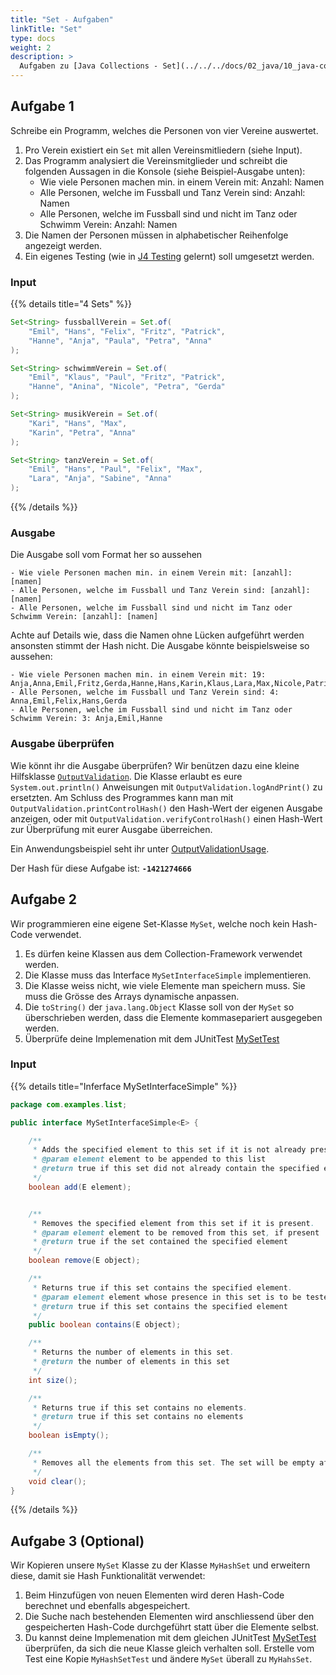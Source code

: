 ```yaml
---
title: "Set - Aufgaben"
linkTitle: "Set"
type: docs
weight: 2
description: >
  Aufgaben zu [Java Collections - Set](../../../docs/02_java/10_java-collections/03_set)
---
```


## Aufgabe 1

Schreibe ein Programm, welches die Personen von vier Vereine auswertet.

1. Pro Verein existiert ein `Set` mit allen Vereinsmitliedern (siehe Input).
2. Das Programm analysiert die Vereinsmitglieder und schreibt die folgenden Aussagen in die Konsole (siehe Beispiel-Ausgabe unten):
   - Wie viele Personen machen min. in einem Verein mit: Anzahl: Namen
   - Alle Personen, welche im Fussball und Tanz Verein sind: Anzahl: Namen
   - Alle Personen, welche im Fussball sind und nicht im Tanz oder Schwimm Verein: Anzahl: Namen
3. Die Namen der Personen müssen in alphabetischer Reihenfolge angezeigt werden.
4. Ein eigenes Testing (wie in [J4 Testing](../../../../docs/02_java/08_java-testing) gelernt) soll umgesetzt werden.

### Input

{{% details title="4 Sets" %}}

```java
Set<String> fussballVerein = Set.of(
    "Emil", "Hans", "Felix", "Fritz", "Patrick",
    "Hanne", "Anja", "Paula", "Petra", "Anna"
);

Set<String> schwimmVerein = Set.of(
    "Emil", "Klaus", "Paul", "Fritz", "Patrick",
    "Hanne", "Anina", "Nicole", "Petra", "Gerda"
);

Set<String> musikVerein = Set.of(
    "Kari", "Hans", "Max",
    "Karin", "Petra", "Anna"
);

Set<String> tanzVerein = Set.of(
    "Emil", "Hans", "Paul", "Felix", "Max",
    "Lara", "Anja", "Sabine", "Anna"
);

```

{{% /details %}}

### Ausgabe

Die Ausgabe soll vom Format her so aussehen

```text
- Wie viele Personen machen min. in einem Verein mit: [anzahl]: [namen]
- Alle Personen, welche im Fussball und Tanz Verein sind: [anzahl]: [namen]
- Alle Personen, welche im Fussball sind und nicht im Tanz oder Schwimm Verein: [anzahl]: [namen]

```

Achte auf Details wie, dass die Namen ohne Lücken aufgeführt werden ansonsten stimmt der Hash nicht. Die Ausgabe könnte beispielsweise so aussehen:

```text
- Wie viele Personen machen min. in einem Verein mit: 19: Anja,Anna,Emil,Fritz,Gerda,Hanne,Hans,Karin,Klaus,Lara,Max,Nicole,Patrick,Paul,Paula,Petra,Sabine
- Alle Personen, welche im Fussball und Tanz Verein sind: 4: Anna,Emil,Felix,Hans,Gerda
- Alle Personen, welche im Fussball sind und nicht im Tanz oder Schwimm Verein: 3: Anja,Emil,Hanne

```

### Ausgabe überprüfen

Wie könnt ihr die Ausgabe überprüfen?
Wir benützen dazu eine kleine Hilfsklasse [`OutputValidation`](https://github.com/it-ninjas/code/blob/main/helper/src/main/java/ch/itninjas/validator/OutputValidation.java).
Die Klasse erlaubt es eure `System.out.println()` Anweisungen mit `OutputValidation.logAndPrint()` zu ersetzten.
Am Schluss des Programmes kann man mit `OutputValidation.printControlHash()` den Hash-Wert der eigenen Ausgabe anzeigen, oder mit `OutputValidation.verifyControlHash()` einen Hash-Wert zur Überprüfung mit eurer Ausgabe überreichen.

Ein Anwendungsbeispiel seht ihr unter [OutputValidationUsage](https://github.com/it-ninjas/code/blob/main/helper/src/main/java/ch/itninjas/validator/OutputValidationUsage.java).

Der Hash für diese Aufgabe ist: **`-1421274666`**

## Aufgabe 2

Wir programmieren eine eigene Set-Klasse `MySet`, welche noch kein Hash-Code verwendet.

1. Es dürfen keine Klassen aus dem Collection-Framework verwendet werden.
2. Die Klasse muss das Interface `MySetInterfaceSimple` implementieren.
3. Die Klasse weiss nicht, wie viele Elemente man speichern muss. Sie muss die Grösse des Arrays dynamische anpassen.
4. Die `toString()` der `java.lang.Object` Klasse soll von der `MySet` so überschrieben werden, dass die Elemente kommasepariert ausgegeben werden.
5. Überprüfe deine Implemenation mit dem JUnitTest [MySetTest](https://github.com/it-ninjas/work/blob/main/labs/src/test/java/ch/itninjas/labs/j7/set/lab2/MySetTest.java)

### Input

{{% details title="Inferface MySetInterfaceSimple" %}}

```java
package com.examples.list;

public interface MySetInterfaceSimple<E> {

    /**
     * Adds the specified element to this set if it is not already present.
     * @param element element to be appended to this list
     * @return true if this set did not already contain the specified element
     */
    boolean add(E element);


    /**
     * Removes the specified element from this set if it is present.
     * @param element element to be removed from this set, if present
     * @return true if the set contained the specified element
     */
    boolean remove(E object);

    /**
     * Returns true if this set contains the specified element.
     * @param element element whose presence in this set is to be tested
     * @return true if this set contains the specified element
     */
    public boolean contains(E object);

    /**
     * Returns the number of elements in this set.
     * @return the number of elements in this set
     */
    int size();

    /**
     * Returns true if this set contains no elements.
     * @return true if this set contains no elements
     */
    boolean isEmpty();

    /**
     * Removes all the elements from this set. The set will be empty after this call returns.
     */
    void clear();
}


```

{{% /details %}}

## Aufgabe 3 (Optional)

Wir Kopieren unsere `MySet` Klasse zu der Klasse `MyHashSet` und erweitern diese, damit sie Hash Funktionalität verwendet:

1. Beim Hinzufügen von neuen Elementen wird deren Hash-Code berechnet und ebenfalls abgespeichert.
2. Die Suche nach bestehenden Elementen wird anschliessend über den gespeicherten Hash-Code durchgeführt statt über die Elemente selbst.
3. Du kannst deine Implemenation mit dem gleichen JUnitTest [MySetTest](https://github.com/it-ninjas/work/blob/main/labs/src/test/java/ch/itninjas/labs/j7/set/lab2/MySetTest.java) überprüfen, da sich die neue Klasse gleich verhalten soll. Erstelle vom Test eine Kopie `MyHashSetTest` und ändere `MySet` überall zu `MyHahsSet`.
